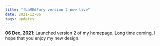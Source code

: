 ```yaml
---
title: "fLaMEdFury version 2 now live"
date: 2021-12-06
tags: updates
---
```


**06 Dec, 2021**: Launched version 2 of my homepage. Long time coming, I hope that you enjoy my new design.